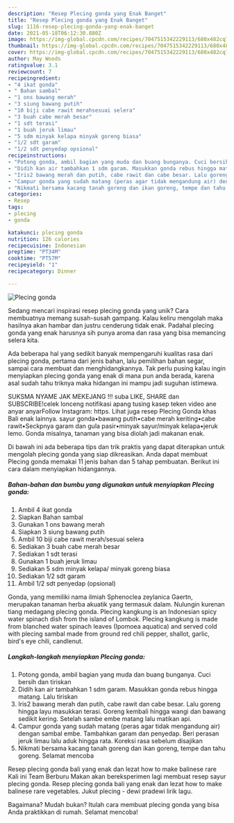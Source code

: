 ```yaml
---
description: "Resep Plecing gonda yang Enak Banget"
title: "Resep Plecing gonda yang Enak Banget"
slug: 1116-resep-plecing-gonda-yang-enak-banget
date: 2021-05-18T06:12:30.880Z
image: https://img-global.cpcdn.com/recipes/7047515342229113/680x482cq70/plecing-gonda-foto-resep-utama.jpg
thumbnail: https://img-global.cpcdn.com/recipes/7047515342229113/680x482cq70/plecing-gonda-foto-resep-utama.jpg
cover: https://img-global.cpcdn.com/recipes/7047515342229113/680x482cq70/plecing-gonda-foto-resep-utama.jpg
author: May Woods
ratingvalue: 3.1
reviewcount: 7
recipeingredient:
- "4 ikat gonda"
- " Bahan sambal"
- "1 ons bawang merah"
- "3 siung bawang putih"
- "10 biji cabe rawit merahsesuai selera"
- "3 buah cabe merah besar"
- "1 sdt terasi"
- "1 buah jeruk limau"
- "5 sdm minyak kelapa minyak goreng biasa"
- "1/2 sdt garam"
- "1/2 sdt penyedap opsional"
recipeinstructions:
- "Potong gonda, ambil bagian yang muda dan buang bunganya. Cuci bersih dan tiriskan"
- "Didih kan air tambahkan 1 sdm garam. Masukkan gonda rebus hingga matang. Lalu tiriskan"
- "Iris2 bawang merah dan putih, cabe rawit dan cabe besar. Lalu goreng hingga layu masukkan terasi. Goreng kembali hingga wangi dan bawang sedikit kering. Setelah sambe embe matang lalu matikan api."
- "Campur gonda yang sudah matang (peras agar tidak mengandung air) dengan sambal embe. Tambahkan garam dan penyedap. Beri perasan jeruk limau lalu aduk hingga rata. Koreksi rasa sebelum disajikan"
- "Nikmati bersama kacang tanah goreng dan ikan goreng, tempe dan tahu goreng. Selamat mencoba"
categories:
- Resep
tags:
- plecing
- gonda

katakunci: plecing gonda 
nutrition: 126 calories
recipecuisine: Indonesian
preptime: "PT34M"
cooktime: "PT57M"
recipeyield: "1"
recipecategory: Dinner

---
```



![Plecing gonda](https://img-global.cpcdn.com/recipes/7047515342229113/680x482cq70/plecing-gonda-foto-resep-utama.jpg)

Sedang mencari inspirasi resep plecing gonda yang unik? Cara membuatnya memang susah-susah gampang. Kalau keliru mengolah maka hasilnya akan hambar dan justru cenderung tidak enak. Padahal plecing gonda yang enak harusnya sih punya aroma dan rasa yang bisa memancing selera kita.

Ada beberapa hal yang sedikit banyak mempengaruhi kualitas rasa dari plecing gonda, pertama dari jenis bahan, lalu pemilihan bahan segar, sampai cara membuat dan menghidangkannya. Tak perlu pusing kalau ingin menyiapkan plecing gonda yang enak di mana pun anda berada, karena asal sudah tahu triknya maka hidangan ini mampu jadi suguhan istimewa.

SUKSMA NYAME JAK MEKEJANG !!! suba LIKE, SHARE dan SUBSCRIBE!celek lonceng notifikasi apang tusing kasep teken video ane anyar anyarFollow Instagram: https. Lihat juga resep Plecing Gonda khas Bali enak lainnya. sayur gonda•bawang putih•cabe merah keriting•cabe rawit•Seckpnya garam dan gula pasir•minyak sayur/minyak kelapa•jeruk lemo. Gonda misalnya, tanaman yang bisa diolah jadi makanan enak.


Di bawah ini ada beberapa tips dan trik praktis yang dapat diterapkan untuk mengolah plecing gonda yang siap dikreasikan. Anda dapat membuat Plecing gonda memakai 11 jenis bahan dan 5 tahap pembuatan. Berikut ini cara dalam menyiapkan hidangannya.

<!--inarticleads1-->

##### Bahan-bahan dan bumbu yang digunakan untuk menyiapkan Plecing gonda:

1. Ambil 4 ikat gonda
1. Siapkan  Bahan sambal
1. Gunakan 1 ons bawang merah
1. Siapkan 3 siung bawang putih
1. Ambil 10 biji cabe rawit merah/sesuai selera
1. Sediakan 3 buah cabe merah besar
1. Sediakan 1 sdt terasi
1. Gunakan 1 buah jeruk limau
1. Sediakan 5 sdm minyak kelapa/ minyak goreng biasa
1. Sediakan 1/2 sdt garam
1. Ambil 1/2 sdt penyedap (opsional)


Gonda, yang memiliki nama ilmiah Sphenoclea zeylanica Gaertn, merupakan tanaman herba akuatik yang termasuk dalam. Nulungin kurenan tiang medagang plecing gonda. Plecing kangkung is an Indonesian spicy water spinach dish from the island of Lombok. Plecing kangkung is made from blanched water spinach leaves (Ipomoea aquatica) and served cold with plecing sambal made from ground red chili pepper, shallot, garlic, bird&#39;s eye chili, candlenut. 

<!--inarticleads2-->

##### Langkah-langkah menyiapkan Plecing gonda:

1. Potong gonda, ambil bagian yang muda dan buang bunganya. Cuci bersih dan tiriskan
1. Didih kan air tambahkan 1 sdm garam. Masukkan gonda rebus hingga matang. Lalu tiriskan
1. Iris2 bawang merah dan putih, cabe rawit dan cabe besar. Lalu goreng hingga layu masukkan terasi. Goreng kembali hingga wangi dan bawang sedikit kering. Setelah sambe embe matang lalu matikan api.
1. Campur gonda yang sudah matang (peras agar tidak mengandung air) dengan sambal embe. Tambahkan garam dan penyedap. Beri perasan jeruk limau lalu aduk hingga rata. Koreksi rasa sebelum disajikan
1. Nikmati bersama kacang tanah goreng dan ikan goreng, tempe dan tahu goreng. Selamat mencoba


Resep plecing gonda bali yang enak dan lezat how to make balinese rare Kali ini Team Berburu Makan akan bereksperimen lagi membuat resep sayur plecing gonda. Resep plecing gonda bali yang enak dan lezat how to make balinese rare vegetables. Jukut plecing - dewi pradewi lirik lagu. 

Bagaimana? Mudah bukan? Itulah cara membuat plecing gonda yang bisa Anda praktikkan di rumah. Selamat mencoba!
